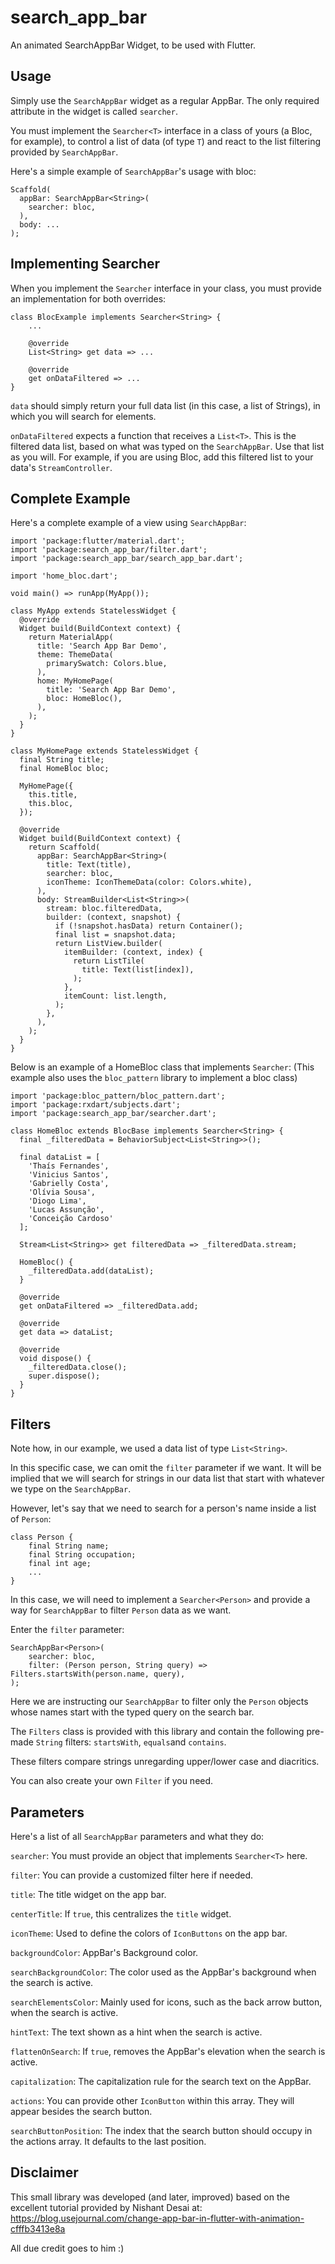 # search_app_bar

An animated SearchAppBar Widget, to be used with Flutter.

## Usage

Simply use the `SearchAppBar` widget as a regular AppBar.
The only required attribute in the widget is called `searcher`.

You must implement the `Searcher<T>` interface in a class of yours (a Bloc, for example), to
control a list of data (of type `T`) and react to the list filtering provided by `SearchAppBar`.

Here's a simple example of `SearchAppBar`'s usage with bloc:

    Scaffold(
      appBar: SearchAppBar<String>(
        searcher: bloc,
      ),
      body: ...
    );

## Implementing Searcher

When you implement the `Searcher` interface in your class, you must provide an implementation for both overrides:
    
    class BlocExample implements Searcher<String> {
        ...
    
        @override
        List<String> get data => ...

        @override
        get onDataFiltered => ...
    }

`data` should simply return your full data list (in this case, a list of Strings), in which you will search for elements.

`onDataFiltered` expects a function that receives a `List<T>`. This is the filtered data list, based on what was typed on the `SearchAppBar`. Use that list as you will. 
For example, if you are using Bloc, add this filtered list to your data's `StreamController`.

## Complete Example

Here's a complete example of a view using `SearchAppBar`:

    import 'package:flutter/material.dart';
    import 'package:search_app_bar/filter.dart';
    import 'package:search_app_bar/search_app_bar.dart';

    import 'home_bloc.dart';

    void main() => runApp(MyApp());

    class MyApp extends StatelessWidget {
      @override
      Widget build(BuildContext context) {
        return MaterialApp(
          title: 'Search App Bar Demo',
          theme: ThemeData(
            primarySwatch: Colors.blue,
          ),
          home: MyHomePage(
            title: 'Search App Bar Demo',
            bloc: HomeBloc(),
          ),
        );
      }
    }

    class MyHomePage extends StatelessWidget {
      final String title;
      final HomeBloc bloc;

      MyHomePage({
        this.title,
        this.bloc,
      });

      @override
      Widget build(BuildContext context) {
        return Scaffold(
          appBar: SearchAppBar<String>(
            title: Text(title),
            searcher: bloc,
            iconTheme: IconThemeData(color: Colors.white),
          ),
          body: StreamBuilder<List<String>>(
            stream: bloc.filteredData,
            builder: (context, snapshot) {
              if (!snapshot.hasData) return Container();
              final list = snapshot.data;
              return ListView.builder(
                itemBuilder: (context, index) {
                  return ListTile(
                    title: Text(list[index]),
                  );
                },
                itemCount: list.length,
              );
            },
          ),
        );
      }
    }

Below is an example of a HomeBloc class that implements `Searcher`:
(This example also uses the `bloc_pattern` library to implement a bloc class)

    import 'package:bloc_pattern/bloc_pattern.dart';
    import 'package:rxdart/subjects.dart';
    import 'package:search_app_bar/searcher.dart';

    class HomeBloc extends BlocBase implements Searcher<String> {
      final _filteredData = BehaviorSubject<List<String>>();

      final dataList = [
        'Thaís Fernandes',
        'Vinicius Santos',
        'Gabrielly Costa',
        'Olívia Sousa',
        'Diogo Lima',
        'Lucas Assunção',
        'Conceição Cardoso'
      ];

      Stream<List<String>> get filteredData => _filteredData.stream;

      HomeBloc() {
        _filteredData.add(dataList);
      }

      @override
      get onDataFiltered => _filteredData.add;

      @override
      get data => dataList;

      @override
      void dispose() {
        _filteredData.close();
        super.dispose();
      }
    }

## Filters

Note how, in our example, we used a data list of type `List<String>`. 

In this specific case, we can omit the `filter` parameter if we want. It will be implied that we will search for strings in our data list that start with whatever we type on the `SearchAppBar`.

However, let's say that we need to search for a person's name inside a list of `Person`:

    class Person {
        final String name;
        final String occupation;
        final int age;
        ...
    }

In this case, we will need to implement a `Searcher<Person>` and provide a way for `SearchAppBar` to filter `Person` data as we want.

Enter the `filter` parameter:

    SearchAppBar<Person>(
        searcher: bloc,
        filter: (Person person, String query) => Filters.startsWith(person.name, query),
    );

Here we are instructing our `SearchAppBar` to filter only the `Person` objects whose names start with the typed query on the search bar.

The `Filters` class is provided with this library and contain the following pre-made `String` filters: `startsWith`, `equals`and `contains`.

These filters compare strings unregarding upper/lower case and diacritics.

You can also create your own `Filter` if you need.

## Parameters

Here's a list of all `SearchAppBar` parameters and what they do:

`searcher`: You must provide an object that implements `Searcher<T>` here.

`filter`: You can provide a customized filter here if needed.

`title`: The title widget on the app bar.

`centerTitle`: If `true`, this centralizes the `title` widget.

`iconTheme`: Used to define the colors of `IconButtons` on the app bar.

`backgroundColor`: AppBar's Background color.

`searchBackgroundColor`: The color used as the AppBar's background when the search is active.

`searchElementsColor`: Mainly used for icons, such as the back arrow button, when the search is active.

`hintText`: The text shown as a hint when the search is active.

`flattenOnSearch`: If `true`, removes the AppBar's elevation when the search is active.

`capitalization`: The capitalization rule for the search text on the AppBar.

`actions`: You can provide other `IconButton` within this array. They will appear besides the search button.

`searchButtonPosition`: The index that the search button should occupy in the actions array. It defaults to the last position.

## Disclaimer

This small library was developed (and later, improved)
based on the excellent tutorial provided by Nishant Desai at:
https://blog.usejournal.com/change-app-bar-in-flutter-with-animation-cfffb3413e8a

All due credit goes to him :)
